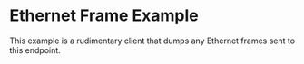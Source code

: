 # Ethernet Frame Example

This example is a rudimentary client that dumps any Ethernet frames
sent to this endpoint.
